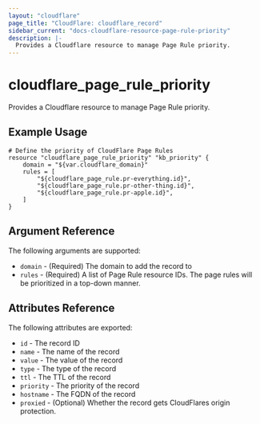 ```yaml
---
layout: "cloudflare"
page_title: "CloudFlare: cloudflare_record"
sidebar_current: "docs-cloudflare-resource-page-rule-priority"
description: |-
  Provides a Cloudflare resource to manage Page Rule priority.
---
```


# cloudflare\_page\_rule\_priority

Provides a Cloudflare resource to manage Page Rule priority.

## Example Usage

```
# Define the priority of CloudFlare Page Rules
resource "cloudflare_page_rule_priority" "kb_priority" {
	domain = "${var.cloudflare_domain}"
    rules = [
        "${cloudflare_page_rule.pr-everything.id}",
        "${cloudflare_page_rule.pr-other-thing.id}",
        "${cloudflare_page_rule.pr-apple.id}",
    ]
}
```

## Argument Reference

The following arguments are supported:

* `domain` - (Required) The domain to add the record to
* `rules` - (Required) A list of Page Rule resource IDs. The page rules will be prioritized in a top-down manner.

## Attributes Reference

The following attributes are exported:

* `id` - The record ID
* `name` - The name of the record
* `value` - The value of the record
* `type` - The type of the record
* `ttl` - The TTL of the record
* `priority` - The priority of the record
* `hostname` - The FQDN of the record
* `proxied` - (Optional) Whether the record gets CloudFlares origin protection.

